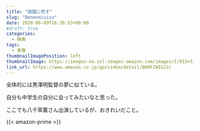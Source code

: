 ```yaml
---
title: "田園に死す"
slug: "Denennisisu"
date: 2020-06-09T16:36:53+09:00
#draft: true
categories:
  - 映画
tags:
  - 青春
thumbnailImagePosition: left
thumbnailImage: https://images-na.ssl-images-amazon.com/images/I/915+5iSlabL._SX600_.jpg
link_url: https://www.amazon.co.jp/gp/video/detail/B00FIWIGJ2/
---
```

全体的には黒澤明監督の夢に似ている。
<!--more-->
自分も中学生の自分に会ってみたいなと思った。

ここでも八千草薫さん出演しているが、おきれいだこと。

{{< amazon-prime >}}
